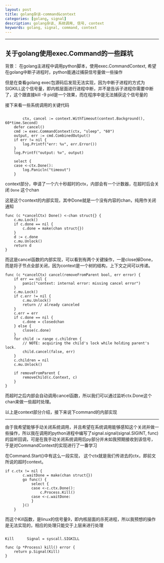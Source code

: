 ```yaml
---
layout: post
title: golang杂谈-command&context
categories: [golang, signal]
description: golang杂谈, 系统调用, 信号, context
keywords: golang, signal, command, context
---
```


---
关于golang使用exec.Command的一些踩坑
---


背景： 在golang主进程中调用python脚本，使用exec.CommandContext, 希望在golang中断子进程时，python能通过捕获信号量做一些操作

但是在查看golang exec包源码后发现无法实现，因为中断子进程的方式为SIGKILL这个信号量，即内核层面进行进程中断，并不是告诉子进程你需要中断了，这个跟直接kill -9 pid是一个效果，而在程序中是无法捕获这个信号量的

接下来看一些系统调用的关键代码

```
        
        ctx, cancel := context.WithTimeout(context.Background(), 60*time.Second)
	defer cancel()
	cmd := exec.CommandContext(ctx, "sleep", "60")
	output, err := cmd.CombinedOutput()
	if err != nil {
		log.Printf("err: %v", err.Error())
	}
	log.Printf("output: %v", output)

	select {
	case <-ctx.Done():
		log.Panicln("timeout")
	}
```

context部分，申请了一个六十秒超时的ctx，内部会有一个计数器，在超时后会关闭 `Done` 这个chan

这是这个context的内部实现，其中Done就是一个没有内容的chan，纯用作关闭通知

```
func (c *cancelCtx) Done() <-chan struct{} {
	c.mu.Lock()
	if c.done == nil {
		c.done = make(chan struct{})
	}
	d := c.done
	c.mu.Unlock()
	return d
}

```

而这是cancel函数的内部实现，可以看到有两个关键操作，一是close掉Done，而是将子节点全部关闭，因为context是一个树的结构，上下文之间可以传递。

```
func (c *cancelCtx) cancel(removeFromParent bool, err error) {
	if err == nil {
		panic("context: internal error: missing cancel error")
	}
	c.mu.Lock()
	if c.err != nil {
		c.mu.Unlock()
		return // already canceled
	}
	c.err = err
	if c.done == nil {
		c.done = closedchan
	} else {
		close(c.done)
	}
	for child := range c.children {
		// NOTE: acquiring the child's lock while holding parent's lock.
		child.cancel(false, err)
	}
	c.children = nil
	c.mu.Unlock()

	if removeFromParent {
		removeChild(c.Context, c)
	}
}
```

而超时之后内部会自动调用cancel函数，所以我们可以通过监听ctx.Done这个chan来做一些超时处理。

以上是context部分介绍，接下来说下command的内部实现

---

由于我希望能够手动关闭系统调用，并且希望在系统调用能够感知这个关闭并做一些操作，所以我在调用的python进程中编写了signal.signal(signal.SIGINT, func)的监听回调，可是在我手动关闭系统调用后py部分并未如我预期接收到该信号，于是对CommandContext的实现进行了一番学习

在Command.Start()中有这么一段实现， 这个ctx就是我们传进去的ctx，即前文所说的超时context。

```
if c.ctx != nil {
		c.waitDone = make(chan struct{})
		go func() {
			select {
			case <-c.ctx.Done():
				c.Process.Kill()
			case <-c.waitDone:
			}
		}()
	}
```

而这个Kill函数，是linux的信号量9，即内核层面的杀死进程，所以我预想的操作是无法实现的，相应的处理只能交于上层来进行处理

```

Kill      Signal = syscall.SIGKILL

func (p *Process) kill() error {
	return p.Signal(Kill)
}

```